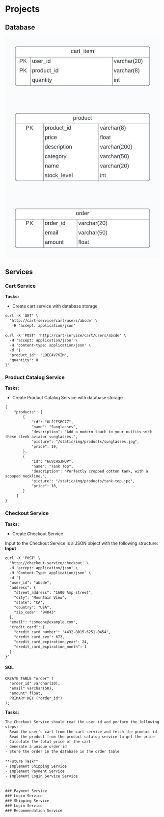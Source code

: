 # Projects

## Database

![](assets/database.jpeg)
## Services
### Cart Service

**Tasks:**
- Create cart service with database storage

```
curl -X 'GET' \
  'http://cart-service/cart/users/abcde' \
   -H 'accept: application/json'
   
curl -X 'POST' 'http://cart-service/cart/users/abcde' \
  -H 'accept: application/json' \
  -H 'content-type: application/json' \
  -d '{
  "product_id": "L9ECAV7KIM",
  "quantity": 8
}'
```
### Product Catalog Service

**Tasks:**
- Create Product Catalog Service with database storage

```
{
    "products": [
        {
            "id": "OLJCESPC7Z",
            "name": "Sunglasses",
            "description": "Add a modern touch to your outfits with these sleek aviator sunglasses.",
            "picture": "/static/img/products/sunglasses.jpg",
            "price": 19,
        },
        {
            "id": "66VCHSJNUP",
            "name": "Tank Top",
            "description": "Perfectly cropped cotton tank, with a scooped neckline.",
            "picture": "/static/img/products/tank-top.jpg",
            "price": 18,
        }
     ]
}
```
### Checkout Service

**Tasks:**
- Create Checkout Service

Input to the Checkout Service is a JSON object with the following structure:  
**Input**
```
curl -X 'POST' \
  'http://checkout-service/checkout' \
  -H 'accept: application/json' \
  -H 'Content-Type: application/json' \
  -d '{
  "user_id": "abcde",
  "address": {
    "street_address": "1600 Amp street",
    "city": "Mountain View",
    "state": "CA",
    "country": "USA",
    "zip_code": "94043"
  },
  "email": "someone@example.com",
  "credit_card": {
    "credit_card_number": "4432-8015-6251-0454",
    "credit_card_cvv": 672,
    "credit_card_expiration_year": 24,
    "credit_card_expiration_month": 1
  }
}'
```
#### SQL
```
CREATE TABLE "order" (
  "order_id" varchar(20),
  "email" varchar(50),
  "amount" float,
  PRIMARY KEY ("order_id")
);

```

**Tasks:**
```
The Checkout Service should read the user id and perform the following steps:
- Read the user's cart from the cart service and fetch the product id
- Read the product from the product catalog service to get the price
- Calculate the total price of the cart
- Generate a unique order id  
- Store the order in the database in the order table

**Future Task**
- Implement Shipping Service
- Implement Payment Service
- Implement Login Service Service


### Payment Service
### Login Service
### Shipping Service
### Login Service
### Recommendation Service
